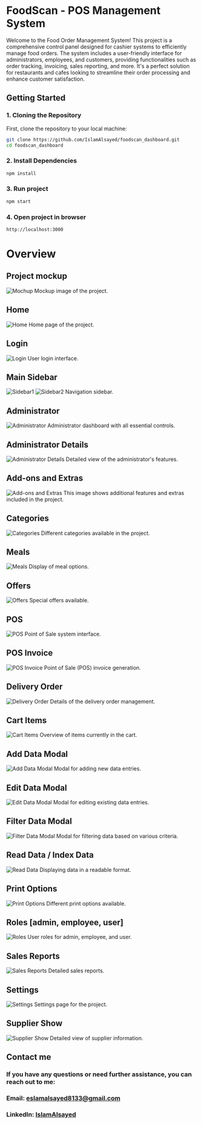 # FoodScan - POS Management System

Welcome to the Food Order Management System! This project is a comprehensive control panel designed for cashier systems to efficiently manage food orders. The system includes a user-friendly interface for administrators, employees, and customers, providing functionalities such as order tracking, invoicing, sales reporting, and more. It's a perfect solution for restaurants and cafes looking to streamline their order processing and enhance customer satisfaction.

## Getting Started

### 1. Cloning the Repository

First, clone the repository to your local machine:

```bash
git clone https://github.com/IslamAlsayed/foodscan_dashboard.git
cd foodscan_dashboard
```

### 2. Install Dependencies

```bash
npm install
```

### 3. Run project

```bash
npm start
```

### 4. Open project in browser

```bash
http://localhost:3000
```

# Overview

## Project mockup

![Mochup](./src/assets/mockup/mockup.png)
Mockup image of the project.

## Home

![Home](./src/assets/mockup/home.png)
Home page of the project.

## Login

![Login](./src/assets/mockup/login.png)
User login interface.

## Main Sidebar

![Sidebar1](./src/assets/mockup/sidebar1.png)
![Sidebar2](./src/assets/mockup/sidebar2.png)
Navigation sidebar.

## Administrator

![Administrator](./src/assets/mockup/administrator.png)
Administrator dashboard with all essential controls.

## Administrator Details

![Administrator Details](./src/assets/mockup/administrator_show.png)
Detailed view of the administrator's features.

## Add-ons and Extras

![Add-ons and Extras](./src/assets/mockup/addons_and_extras.png)
This image shows additional features and extras included in the project.

## Categories

![Categories](./src/assets/mockup/categories.png)
Different categories available in the project.

## Meals

![Meals](./src/assets/mockup/meals.png)
Display of meal options.

## Offers

![Offers](./src/assets/mockup/offers.png)
Special offers available.

## POS

![POS](./src/assets/mockup/pos.png)
Point of Sale system interface.

## POS Invoice

![POS Invoice](./src/assets/mockup/pos_invoice.png)
Point of Sale (POS) invoice generation.

## Delivery Order

![Delivery Order](./src/assets/mockup/deliveryOrder.png)
Details of the delivery order management.

## Cart Items

![Cart Items](./src/assets/mockup/cartItems.png)
Overview of items currently in the cart.

## Add Data Modal

![Add Data Modal](./src/assets/mockup/add_data_modal.png)
Modal for adding new data entries.

## Edit Data Modal

![Edit Data Modal](./src/assets/mockup/edit_data_modal.png)
Modal for editing existing data entries.

## Filter Data Modal

![Filter Data Modal](./src/assets/mockup/filter_data_modal.png)
Modal for filtering data based on various criteria.

## Read Data / Index Data

![Read Data](./src/assets/mockup/read_data.png)
Displaying data in a readable format.

## Print Options

![Print Options](./src/assets/mockup/print_options.png)
Different print options available.

## Roles [admin, employee, user]

![Roles](./src/assets/mockup/roles.png)
User roles for admin, employee, and user.

## Sales Reports

![Sales Reports](./src/assets/mockup/salesReports.png)
Detailed sales reports.

## Settings

![Settings](./src/assets/mockup/settings.png)
Settings page for the project.

## Supplier Show

![Supplier Show](./src/assets/mockup/supShow.png)
Detailed view of supplier information.

## Contact me

### If you have any questions or need further assistance, you can reach out to me:

### Email: eslamalsayed8133@gmail.com

### LinkedIn: [IslamAlsayed](https://www.linkedin.com/in/islam-alsayed7)
